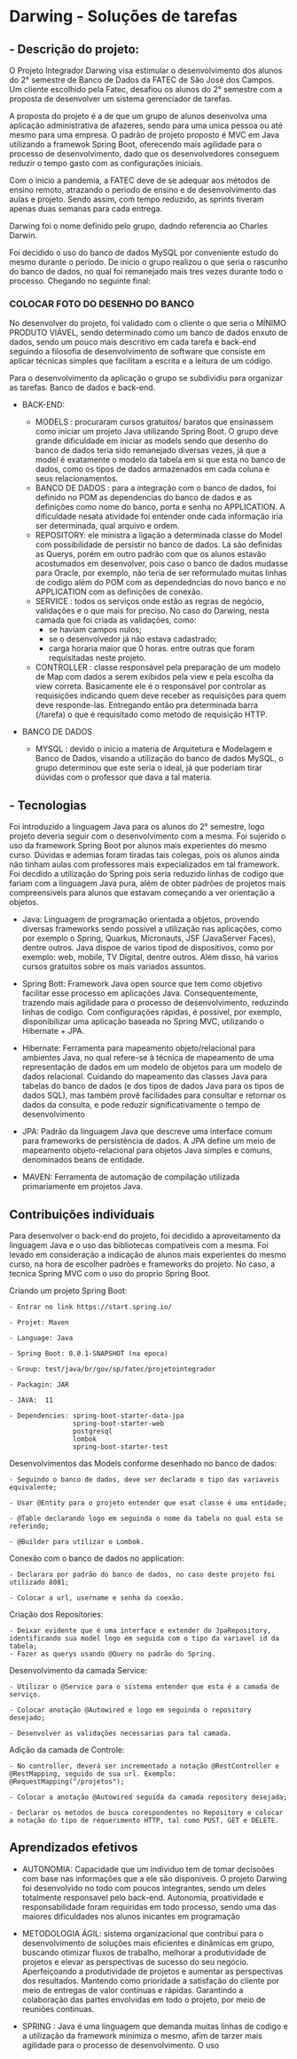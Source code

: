 # Darwing - Soluções de tarefas

## - Descrição do projeto:

O Projeto Integrador Darwing visa estimular o desenvolvimento dos alunos do 2° semestre de Banco de Dados da FATEC de São José dos Campos. Um cliente escolhido pela Fatec, desafiou os alunos do 2° semestre com a proposta de desenvolver um sistema gerenciador de tarefas. 

A proposta do projeto é a de que um grupo de alunos desenvolva uma aplicação administrativa de afazeres, sendo para uma unica pessoa ou até mesmo para uma empresa. O padrão de projeto proposto é MVC em Java utilizando a framewok Spring Boot, oferecendo mais agilidade para o processo de desenvolvimento, dado que os desenvolvedores conseguem reduzir o tempo gasto com as configurações iniciais.

Com o inicio a pandemia, a FATEC deve de se adequar aos métodos de ensino remoto, atrazando o periodo de ensino e de desenvolvimento das aulas e projeto. Sendo assim, com tempo reduzido, as sprints tiveram apenas duas semanas para cada entrega.

Darwing foi o nome definido pelo grupo, dadndo referencia ao Charles Darwin.

Foi decidido o uso do banco de dados MySQL por conveniente estudo do mesmo durante o periodo. De inicio o grupo realizou o que seria o rascunho do banco de dados, no qual foi remanejado mais tres vezes durante todo o processo. Chegando no seguinte final: 

### COLOCAR FOTO DO DESENHO DO BANCO 

No desenvolver do projeto, foi validado com o cliente o que seria o MÍNIMO PRODUTO VIÁVEL, sendo determinado como um banco de dados enxuto de dados, sendo um pouco mais descritivo em cada tarefa e back-end seguindo a filosofia de desenvolvimento de software que consiste em aplicar técnicas simples que facilitam a escrita e a leitura de um código.

Para o desenvolvimento da aplicação o grupo se subdividiu para organizar as tarefas. Banco de dados e back-end.

- BACK-END: 
    - MODELS : procuraram cursos gratuitos/ baratos que ensinassem como iniciar um projeto Java utilizando Spring Boot. O grupo deve grande dificuldade em iniciar as models sendo que desenho do banco de dados teria sido remanejado diversas vezes, já que a model é exatamente o modelo da tabela em si que esta no banco de dados, como os tipos de dados armazenados em cada coluna e seus relacionamentos.
    - BANCO DE DADOS : para a integração com o banco de dados, foi definido no POM as dependencias do banco de dados e as definições como nome do banco, porta e senha no APPLICATION. A dificuldade nesata atividade foi entender onde cada informação iria ser determinada, qual arquivo e ordem.
    - REPOSITORY: ele ministra a ligação a determinada classe do Model com possibilidade de persistir no banco de dados. Lá são definidas as Querys, porém em outro padrão com que os alunos estavão acostumados em desenvolver, pois caso o banco de dados mudasse para Oracle, por exemplo, não teria de ser reformulado muitas linhas de codigo além do POM com as dependedncias do novo banco e no APPLICATION com as definições de conexão.
    -  SERVICE : todos os serviços onde estão as regras de negócio, validações e o que mais for preciso. No caso do Darwing, nesta camada que foi criada as validações, como:
        - se haviam campos nulos;
        - se o desenvolvedor já não estava cadastrado;
        - carga horaria maior que 0 horas. 
     entre outras que foram requisitadas neste projeto.
    - CONTROLLER : classe responsável pela preparação de um modelo de Map com dados a serem exibidos pela view e pela escolha da view correta. Basicamente ele é o responsável por controlar as requisições indicando quem deve receber as requisições para quem deve responde-las. Entregando então pra determinada barra (/tarefa) o que é requisitado como metodo de requisição HTTP.
    
- BANCO DE DADOS 
    - MYSQL : devido o inicio a materia de Arquitetura e Modelagem e Banco de Dados, visando a utilização do banco de dados MySQL, o grupo determinou que este seria o ideal, já que poderiam tirar dúvidas com o professor que dava a tal materia.

## - Tecnologias 
Foi introduzido a linguagem Java para os alunos do 2° semestre, logo projeto deveria seguir com o desenvolvimento com a mesma. Foi sujerido o uso da framework Spring Boot por alunos mais experientes do mesmo curso. Dúvidas e ademias foram tiradas tais colegas, pois os alunos ainda não tinham aulas com professores mais expecializados em tal framework. Foi decdido a utilização do Spring pois seria  reduzido linhas de codigo que fariam com a linguagem Java pura, além de obter padrões de projetos mais compreensiveis para alunos que estavam começando a ver orientação a objetos.

- Java:
  Linguagem de programação orientada a objetos, provendo diversas frameworks sendo possivel a utilização nas aplicações, como por exemplo o Spring, Quarkus, Micronauts, JSF (JavaServer Faces), dentre outros. Java dispoe de varios tipod de dispositivos, como por exemplo: web, mobile, TV Digital, dentre outros. Além disso, há varios cursos gratuitos sobre os mais variados assuntos.
  
 - Spring Bott: 
     Framework Java open source que tem como objetivo facilitar esse processo em aplicações Java. Consequentemente, trazendo mais agilidade para o processo de desenvolvimento, reduzindo linhas de codigo. Com configurações rápidas, é possivel, por exemplo, disponibilizar uma aplicação baseada no Spring MVC, utilizando o Hibernate + JPA.
  
- Hibernate:
  Ferramenta para mapeamento objeto/relacional para ambientes Java, no qual refere-se à técnica de mapeamento de uma representação de dados em um modelo de objetos para um modelo de dados relacional. Cuidando do mapeamento das classes Java para tabelas do banco de dados (e dos tipos de dados Java para os tipos de dados SQL), mas também provê facilidades para consultar e retornar os dados da consulta, e pode reduzir significativamente o tempo de desenvolvimento
  
- JPA:
  Padrão da linguagem Java que descreve uma interface comum para frameworks de persistência de dados. A JPA define um meio de mapeamento objeto-relacional para objetos Java simples e comuns, denominados beans de entidade.
 
- MAVEN:
  Ferramenta de automação de compilação utilizada primariamente em projetos Java. 

## Contribuições individuais

Para desenvolver o back-end do projeto, foi decidido a aproveitamento da linguagem Java e o uso das bibliotecas compatíveis com a mesma. Foi levado em consideração a indicação de alunos mais experientes do mesmo curso, na hora de escolher padrões e frameworks do projeto. No caso, a tecnica Spring MVC com o uso do proprio Spring Boot. 

Criando um projeto Spring Boot:

    - Entrar no link https://start.spring.io/
    
    - Projet: Maven
    
    - Language: Java 
    
    - Spring Boot: 0.0.1-SNAPSHOT (na epoca)
    
    - Group: test/java/br/gov/sp/fatec/projetointegrador
    
    - Packagin: JAR
    
    - JAVA:  11
    
    - Dependencies: spring-boot-starter-data-jpa
                    spring-boot-starter-web
                    postgresql
                    lombok
                    spring-boot-starter-test
               
 Desenvolvimentos das Models conforme desenhado no banco de dados:
 
    - Seguindo o banco de dados, deve ser declarado o tipo das variaveis equivalente;
    
    - Usar @Entity para o projeto entender que esat classe é uma entidade;
    
    - @Table declarando logo em seguinda o nome da tabela no qual esta se referindo;
    
    - @Builder para utilizar o Lombok.
    
 Conexão com o banco de dados no application:
 
    - Declarara por padrão do banco de dados, no caso deste projeto foi utilizado 8081;
    
    - Colocar a url, username e senha da coexão.
    
  Criação dos Repositories: 
  
    - Deixar evidente que é uma interface e extender do JpaRepository, identificando sua model logo em seguida com o tipo da variavel id da tabela;
    - Fazer as querys usando @Query no padrão do Spring.
    
   Desenvolvimento da camada Service:
   
    - Utilizar o @Service para o sistema entender que esta é a camada de serviço.
    
    - Colocar anotação @Autowired e logo em seguinda o repository desejado;
    
    - Desenvolver as validações necessarias para tal camada.
    
   Adição da camada de Controle:
   
    - No controller, deverá ser incrementado a notação @RestController e @RestMapping, seguido de sua url. Exemplo: @RequestMapping("/projetos");
    
    - Colocar a anotação @Autowired seguida da camada repository desejada;
    
    - Declarar os metodos de busca corespondentes no Repository e colocar a notação do tipo de requerimento HTTP, tal como PUST, GET e DELETE.
   

## Aprendizados efetivos
- AUTONOMIA: Capacidade que um individuo tem de tomar decisoões com base nas informações que a ele são disponiveis. O projeto Darwing foi desenvolvido no todo com poucos integrantes, sendo um deles totalmente responsavel pelo back-end. Autonomia, proatividade e responsabilidade foram requiridas em todo processo, sendo uma das maiores dificuldades nos alunos inicantes em programação

- METODOLOGIA ÁGIL: sistema organizacional que contribui para o desenvolvimento de soluções mais eficientes e dinâmicas em grupo, buscando otimizar fluxos de trabalho, melhorar a produtividade de projetos e elevar as perspectivas de sucesso do seu negócio. Aperfeiçoando a produtividade de projetos e aumentar as perspectivas dos resultados. Mantendo como prioridade a satisfação do cliente por meio de entregas de valor contínuas e rápidas. Garantindo a colaboração das partes envolvidas em todo o projeto, por meio de reuniões continuas.

- SPRING : Java é uma linguagem que demanda muitas linhas de codigo e a utilização da framework minimiza o mesmo, afim de tarzer mais agilidade para o processo de desenvolvimento. O uso 
